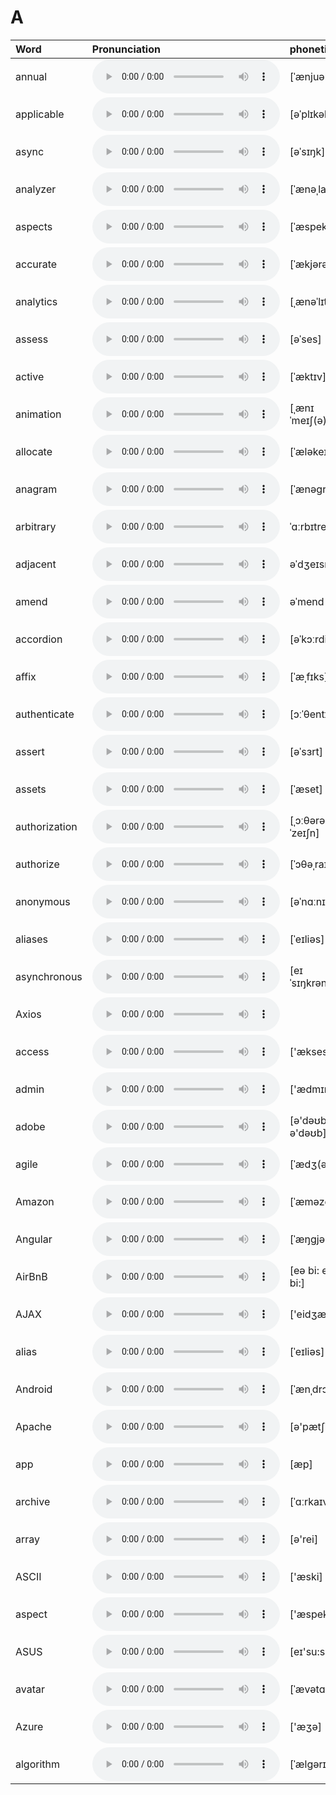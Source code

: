 
# A

| Word  | Pronunciation | phonetic |
| :-- | :-- | :-- |
| annual | <audio src="/awesome-pronunciation/public/audio/annual.mp3" controls="controls" controlslist="nodownload"></audio> | [ˈænjuəl] |
| applicable | <audio src="/awesome-pronunciation/public/audio/applicable.mp3" controls="controls" controlslist="nodownload"></audio> | [əˈplɪkəb(ə)l] |
| async | <audio src="/awesome-pronunciation/public/audio/async.mp3" controls="controls" controlslist="nodownload"></audio> | [əˈsɪŋk] |
| analyzer | <audio src="/awesome-pronunciation/public/audio/analyzer.mp3" controls="controls" controlslist="nodownload"></audio> | [ˈænəˌlaɪzər] |
| aspects | <audio src="/awesome-pronunciation/public/audio/aspects.mp3" controls="controls" controlslist="nodownload"></audio> | [ˈæspekts] |
| accurate | <audio src="/awesome-pronunciation/public/audio/accurate.mp3" controls="controls" controlslist="nodownload"></audio> | [ˈækjərət] |
| analytics | <audio src="/awesome-pronunciation/public/audio/analytics.mp3" controls="controls" controlslist="nodownload"></audio> | [ˌænəˈlɪtɪks] |
| assess | <audio src="/awesome-pronunciation/public/audio/assess.mp3" controls="controls" controlslist="nodownload"></audio> | [əˈses] |
| active | <audio src="/awesome-pronunciation/public/audio/active.mp3" controls="controls" controlslist="nodownload"></audio> | [ˈæktɪv] |
| animation | <audio src="/awesome-pronunciation/public/audio/animation.mp3" controls="controls" controlslist="nodownload"></audio> | [ˌænɪˈmeɪʃ(ə)n] |
| allocate | <audio src="/awesome-pronunciation/public/audio/allocate.mp3" controls="controls" controlslist="nodownload"></audio> | [ˈæləkeɪt] |
| anagram | <audio src="/awesome-pronunciation/public/audio/anagram.mp3" controls="controls" controlslist="nodownload"></audio> | [ˈænəɡræm] |
| arbitrary | <audio src="/awesome-pronunciation/public/audio/arbitrary.mp3" controls="controls" controlslist="nodownload"></audio> | ˈɑːrbɪtreri |
| adjacent | <audio src="/awesome-pronunciation/public/audio/adjacent.mp3" controls="controls" controlslist="nodownload"></audio> | əˈdʒeɪsnt |
| amend | <audio src="/awesome-pronunciation/public/audio/amend.mp3" controls="controls" controlslist="nodownload"></audio> | əˈmend |
| accordion | <audio src="/awesome-pronunciation/public/audio/accordion.mp3" controls="controls" controlslist="nodownload"></audio> | [əˈkɔːrdiən] |
| affix | <audio src="/awesome-pronunciation/public/audio/affix.mp3" controls="controls" controlslist="nodownload"></audio> | [ˈæˌfɪks] |
| authenticate | <audio src="/awesome-pronunciation/public/audio/authenticate.mp3" controls="controls" controlslist="nodownload"></audio> | [ɔːˈθentɪkeɪt] |
| assert | <audio src="/awesome-pronunciation/public/audio/assert.mp3" controls="controls" controlslist="nodownload"></audio> | [əˈsɜrt] |
| assets | <audio src="/awesome-pronunciation/public/audio/assets.mp3" controls="controls" controlslist="nodownload"></audio> | [ˈæset] |
| authorization | <audio src="/awesome-pronunciation/public/audio/authorization.mp3" controls="controls" controlslist="nodownload"></audio> | [ˌɔːθərəˈzeɪʃn] |
| authorize | <audio src="/awesome-pronunciation/public/audio/authorize.mp3" controls="controls" controlslist="nodownload"></audio> | [ˈɔθəˌraɪz] |
| anonymous | <audio src="/awesome-pronunciation/public/audio/anonymous.mp3" controls="controls" controlslist="nodownload"></audio> | [əˈnɑːnɪməs] |
| aliases | <audio src="/awesome-pronunciation/public/audio/aliases.mp3" controls="controls" controlslist="nodownload"></audio> | [ˈeɪliəs] |
| asynchronous | <audio src="/awesome-pronunciation/public/audio/asynchronous.mp3" controls="controls" controlslist="nodownload"></audio> | [eɪˈsɪŋkrənəs] |
| Axios | <audio src="/awesome-pronunciation/public/audio/Axios.mp3" controls="controls" controlslist="nodownload"></audio> |  |
| access | <audio src="/awesome-pronunciation/public/audio/access.mp3" controls="controls" controlslist="nodownload"></audio> | ['ækses] |
| admin | <audio src="/awesome-pronunciation/public/audio/admin.mp3" controls="controls" controlslist="nodownload"></audio> | ['ædmɪn] |
| adobe | <audio src="/awesome-pronunciation/public/audio/adobe.mp3" controls="controls" controlslist="nodownload"></audio> | [ə'dəʊbɪ; ə'dəʊb] |
| agile | <audio src="/awesome-pronunciation/public/audio/agile.mp3" controls="controls" controlslist="nodownload"></audio> | [ˈædʒ(ə)l] |
| Amazon | <audio src="/awesome-pronunciation/public/audio/Amazon.mp3" controls="controls" controlslist="nodownload"></audio> | [ˈæməzɑːn] |
| Angular | <audio src="/awesome-pronunciation/public/audio/Angular.mp3" controls="controls" controlslist="nodownload"></audio> | [ˈæŋɡjələr] |
| AirBnB | <audio src="/awesome-pronunciation/public/audio/AirBnB.mp3" controls="controls" controlslist="nodownload"></audio> | [eə bi: en bi:] |
| AJAX | <audio src="/awesome-pronunciation/public/audio/AJAX.mp3" controls="controls" controlslist="nodownload"></audio> | ['eidʒæks] |
| alias | <audio src="/awesome-pronunciation/public/audio/alias.mp3" controls="controls" controlslist="nodownload"></audio> | [ˈeɪliəs] |
| Android | <audio src="/awesome-pronunciation/public/audio/Android.mp3" controls="controls" controlslist="nodownload"></audio> | [ˈænˌdrɔɪd] |
| Apache | <audio src="/awesome-pronunciation/public/audio/Apache.mp3" controls="controls" controlslist="nodownload"></audio> | [ə'pætʃi] |
| app | <audio src="/awesome-pronunciation/public/audio/app.mp3" controls="controls" controlslist="nodownload"></audio> | [æp] |
| archive | <audio src="/awesome-pronunciation/public/audio/archive.mp3" controls="controls" controlslist="nodownload"></audio> | [ˈɑːrkaɪv] |
| array | <audio src="/awesome-pronunciation/public/audio/array.mp3" controls="controls" controlslist="nodownload"></audio> | [ə'rei] |
| ASCII | <audio src="/awesome-pronunciation/public/audio/ASCII.mp3" controls="controls" controlslist="nodownload"></audio> | ['æski] |
| aspect | <audio src="/awesome-pronunciation/public/audio/aspect.mp3" controls="controls" controlslist="nodownload"></audio> | ['æspekt] |
| ASUS | <audio src="/awesome-pronunciation/public/audio/ASUS.mp3" controls="controls" controlslist="nodownload"></audio> | [eɪ'su:s] |
| avatar | <audio src="/awesome-pronunciation/public/audio/avatar.mp3" controls="controls" controlslist="nodownload"></audio> | [ˈævətɑːr] |
| Azure | <audio src="/awesome-pronunciation/public/audio/Azure.mp3" controls="controls" controlslist="nodownload"></audio> | ['æʒə] |
| algorithm | <audio src="/awesome-pronunciation/public/audio/algorithm.mp3" controls="controls" controlslist="nodownload"></audio> | [ˈælɡərɪðəm] |
